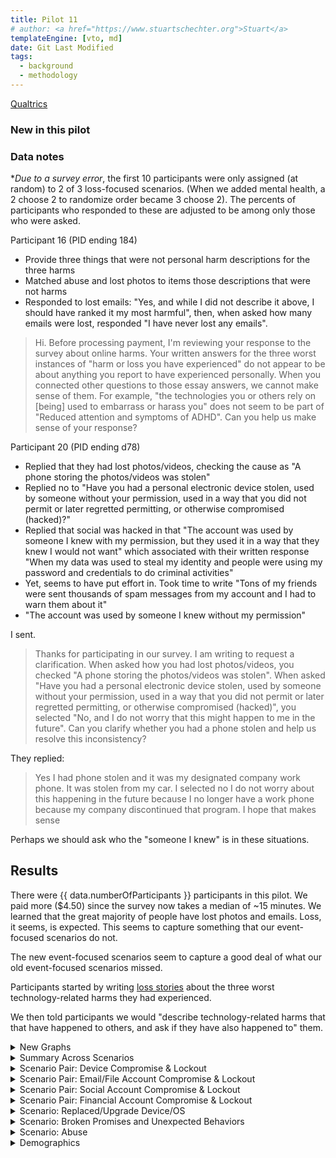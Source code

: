```yaml
---
title: Pilot 11
# author: <a href="https://www.stuartschechter.org">Stuart</a>
templateEngine: [vto, md]
date: Git Last Modified
tags:
  - background
  - methodology
---
```


[Qualtrics](https://harvard.az1.qualtrics.com/survey-builder/SV_4VJxxO9vcLYIN2C)


### New in this pilot

### Data notes

**Due to a survey error*, the first 10 participants were only assigned (at random) to 2 of 3 loss-focused scenarios. (When we added mental health, a 2 choose 2 to randomize order became 3 choose 2). The percents of participants who responded to these are adjusted to be among only those who were asked.

Participant 16 (PID ending 184)
  - Provide three things that were not personal harm descriptions for the three harms
  - Matched abuse and lost photos to items those descriptions that were not harms
  - Responded to lost emails: "Yes, and while I did not describe it above, I should have ranked it my most harmful", then, when asked how many emails were lost, responded "I have never lost any emails".

> Hi. Before processing payment, I'm reviewing your response to the survey about online harms. Your written answers for the three worst instances of "harm or loss you have experienced" do not appear to be about anything you report to have experienced personally. When you connected other questions to those essay answers, we cannot make sense of them. For example, "the technologies you or others rely on [being] used to embarrass or harass you" does not seem to be part of "Reduced attention and symptoms of ADHD". Can you help us make sense of your response?

Participant 20 (PID ending d78)
  - Replied that they had lost photos/videos, checking the cause as "A phone storing the photos/videos was stolen"
  - Replied no to "Have you had a personal electronic device stolen, used by someone without your permission, used in a way that you did not permit or later regretted permitting, or otherwise compromised (hacked)?"
  - Replied that social was hacked in that "The account was used by someone I knew with my permission, but they used it in a way that they knew I would not want" which associated with their written response "When my data was used to steal my identity and people were using my password and credentials to do criminal activities"
  - Yet, seems to have put effort in. Took time to write "Tons of my friends were sent thousands of spam messages from my account and I had to warn them about it"
  - "The account was used by someone I knew without my permission"

I sent.
> Thanks for participating in our survey. I am writing to request a clarification. When asked how you had lost photos/videos, you checked "A phone storing the photos/videos was stolen". When asked "Have you had a personal electronic device stolen, used by someone without your permission, used in a way that you did not permit or later regretted permitting, or otherwise compromised (hacked)", you selected "No, and I do not worry that this might happen to me in the future". Can you clarify whether you had a phone stolen and help us resolve this inconsistency?

They replied:
> Yes I had phone stolen and it was my designated company work phone. It was stolen from my car. I selected no I do not worry about this happening in the future because I no longer have a work phone because my company discontinued that program. I hope that makes sense

Perhaps we should ask who the "someone I knew" is in these situations.

## Results

There were {{ data.numberOfParticipants }} participants in this pilot.  We paid more ($4.50) since the survey now takes a median of ~15 minutes. We learned that the great majority of people have lost photos and emails. Loss, it seems, is expected. This seems to capture something that our event-focused scenarios do not.

The new event-focused scenarios seem to capture a good deal of what our old event-focused scenarios missed.

Participants started by writing [loss stories](./loss-stories.md) about the three worst technology-related harms they had experienced. 

We then told participants we would "describe technology-related harms that that have happened to others, and ask if they have also happened to" them.



<!-- ----------------------------------------------------- -->
<details>
<summary>New Graphs</summary>

<figure><img src="/graphs/pilot11/harm-likert-absolute.svg" alt=""/></figure>
<figure><img src="/graphs/pilot11/harm-likert-percent.svg" alt=""/></figure>
<figure><img src="/graphs/pilot11/lost-photos-percent.svg" alt=""/></figure>
<figure><img src="/graphs/pilot11/lost-emails-percent.svg" alt=""/></figure>
<figure><img src="/graphs/pilot11/lost-photos-percent-cdf.svg" alt=""/></figure>
<figure><img src="/graphs/pilot11/lost-emails-percent-cdf.svg" alt=""/></figure>

</details>
<!-- ----------------------------------------------------- -->

<!-- ----------------------------------------------------- -->
<details>
<summary>Summary Across Scenarios</summary>

<figure>
  <img src="/graphs/pilot11/scenario-bar-chart.svg" alt="A bar chart summarizing the percent of participants who had experienced each harm scenario."/>
  <figcaption>The percent of participants who had experienced each harm scenario. Losses due to failures of security measures to protect participants from attack are paired (left bar) against harms due to security measures themselves harming participants (right bar).</figcaption>
</figure>
<figure><img src="/graphs/pilot11/scenario-harm-likert-absolute.svg" alt="TBD"/></figure>
<figure><img src="/graphs/pilot11/scenario-harm-likert-percent.svg" alt="TBD"/></figure>

When participants reported having suffered one of the described scenarios, we asked them how recently they had experienced it.

<figure>
  <img src="/graphs/pilot11/scenario-recency-bar-chart.svg" alt="A bar chart summarizing how recently participants who had experienced each harm scenario."/>
  <figcaption>The absolute number of participants who had experienced each harm scenario for each level of recency.</figcaption>
</figure>

<figure>
  <img src="/graphs/Pilot11/scenario-recovery-duration-bar-chart.svg" alt=""/>
  <figcaption>Recovery duration for each scenario (absolute figures).</figcaption>
</figure>

<figure>
  <img src="/graphs/Pilot11/scatter-age-vs-scenario-count.svg" alt=""/>
  <figcaption>Have older people experienced more types of harmful events?</figcaption>
</figure>

</details>
<!-- ----------------------------------------------------- -->
<details>
<summary>Scenario Pair: Device Compromise & Lockout</summary>

We asked participants who had a device compromised/stolen or locked what type of device it was. (If they had experienced more than one incident of a scenario we asked about the worst.)

<figure>
  <img src="/graphs/pilot11/device-bar-chart.svg" alt="A bar chart summarizing the number of devices of each type that were lost or hacked."/>
  <figcaption>The absolute number of devices of each type that participants had suffered the compromise of (left bar in pair) or had been locked out of (right bar in pair).</figcaption>
</figure>
<figure><img src="/graphs/pilot11/hacked-device-dur-bar-chart.svg" alt="TBD"/></figure>


<figure>
  <img src="/graphs/pilot11/hacked-device-how-bar-chart.svg" alt="A bar chart summarizing how devices were compromised."/>
  <figcaption>How devices were compromised.</figcaption>
</figure>

<figure>
  <img src="/graphs/pilot11/locked-device-how-bar-chart.svg" alt="A bar chart summarizing how participants reported being locked out of their devices."/>
  <figcaption>How users were locked out of their devices.</figcaption>
</figure>

<figure><img src="/graphs/pilot11/locked-device-recdat-bar-chart.svg" alt="TBD"/></figure>
<figure><img src="/graphs/pilot11/locked-device-dur-bar-chart.svg" alt="TBD"/></figure>

</details>
<!-- ----------------------------------------------------- -->
<details>
<summary>Scenario Pair: Email/File Account Compromise & Lockout</summary>
<figure>
  <img src="/graphs/pilot11/account-type-bar-chart.svg" alt="A bar chart summarizing the number of devices of each type that were lost or hacked."/>
  <figcaption>The types of accounts that participants had suffered the compromise of (left bar in pair) or had been locked out of (right bar in pair).</figcaption>
</figure>

<figure><img src="/graphs/pilot11/hacked-acct-how-bar-chart.svg" alt="TBD"/></figure>
<figure><img src="/graphs/pilot11/hacked-acct-type-bar-chart.svg" alt="TBD"/></figure>
<figure><img src="/graphs/pilot11/hacked-acct-dur-bar-chart.svg" alt="TBD"/></figure>
<figure><img src="/graphs/pilot11/locked-acct-how-bar-chart.svg" alt="TBD"/></figure>
<figure><img src="/graphs/pilot11/locked-acct-type-bar-chart.svg" alt="TBD"/></figure>
<figure><img src="/graphs/pilot11/locked-acct-dur-bar-chart.svg" alt="TBD"/></figure>

</details>
<!-- ----------------------------------------------------- -->
<details>
<summary>Scenario Pair: Social Account Compromise & Lockout</summary>
<figure>
  <img src="/graphs/pilot11/social-account-type-bar-chart.svg" alt="A bar chart summarizing the number of devices of each type that were lost or hacked."/>
  <figcaption>The types of social accounts that participants had suffered the compromise of (left bar in pair) or had been locked out of (right bar in pair).</figcaption>
</figure>

<figure><img src="/graphs/pilot11/hacked-soc-how-bar-chart.svg" alt="TBD"/></figure>
<figure><img src="/graphs/pilot11/hacked-soc-type-bar-chart.svg" alt="TBD"/></figure>
<figure><img src="/graphs/pilot11/locked-soc-how-bar-chart.svg" alt="TBD"/></figure>
<figure><img src="/graphs/pilot11/locked-soc-type-bar-chart.svg" alt="TBD"/></figure>
<figure><img src="/graphs/pilot11/locked-soc-dur-bar-chart.svg" alt="TBD"/></figure>

</details>
<!-- ----------------------------------------------------- -->
<details>
<summary>Scenario Pair: Financial Account Compromise & Lockout</summary>
<figure>
  <img src="/graphs/pilot11/financial-account-type-bar-chart.svg" alt="A bar chart summarizing the number of devices of each type that were lost or compromised."/>
  <figcaption>The types of financial accounts that participants had suffered the compromise of (left bar in pair) or had been locked out of (right bar in pair).</figcaption>
</figure>

<figure><img src="/graphs/pilot11/hacked-bank-how-bar-chart.svg" alt="TBD"/></figure>
<figure><img src="/graphs/pilot11/hacked-bank-type-bar-chart.svg" alt="TBD"/></figure>
<figure><img src="/graphs/pilot11/locked-bank-how-bar-chart.svg" alt="TBD"/></figure>
<figure><img src="/graphs/pilot11/locked-bank-type-bar-chart.svg" alt="TBD"/></figure>
<figure><img src="/graphs/pilot11/locked-bank-dur-bar-chart.svg" alt="TBD"/></figure>

</details>
<!-- ----------------------------------------------------- -->
<details>
<summary>Scenario: Replaced/Upgrade Device/OS</summary>

<figure><img src="/graphs/pilot11/swap-device-what-bar-chart.svg" alt="TBD"/></figure>
<figure><img src="/graphs/pilot11/swap-device-harm-bar-chart.svg" alt="TBD"/></figure>
<figure><img src="/graphs/pilot11/swap-device-dur-bar-chart.svg" alt="TBD"/></figure>
</details>
<!-- ----------------------------------------------------- -->
<details>
<summary>Scenario: Broken Promises and Unexpected Behaviors</summary>
<figure><img src="/graphs/pilot11/disconnect-how-bar-chart.svg" alt="TBD"/></figure>
<figure><img src="/graphs/pilot11/disconnect-harm-bar-chart.svg" alt="TBD"/></figure>
<figure><img src="/graphs/pilot11/disconnect-dur-bar-chart.svg" alt="TBD"/></figure>
</details>
<!-- ----------------------------------------------------- -->
<details>
<summary>Scenario: Abuse</summary>
<figure><img src="/graphs/pilot11/abuse-how-bar-chart.svg" alt="TBD"/></figure>
<figure><img src="/graphs/pilot11/abuse-dur-bar-chart.svg" alt="TBD"/></figure>
</details>
<!-- ----------------------------------------------------- -->
<details>
<summary>Demographics</summary>
<figure><img src="/graphs/pilot11/age-cdf.svg" alt="TBD"/></figure>
<figure><img src="/graphs/pilot11/education-percent.svg" alt="TBD"/></figure>
<figure><img src="/graphs/pilot11/gender-percent.svg" alt="TBD"/></figure>
</details>
<!-- ----------------------------------------------------- -->
